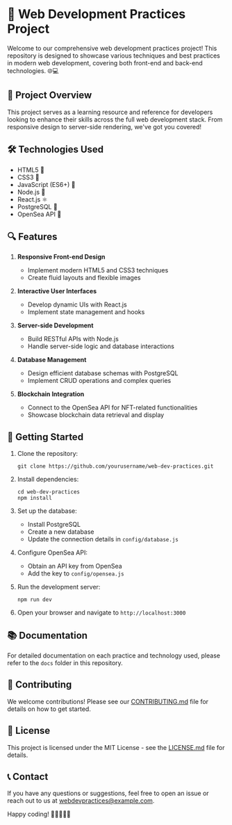 # 🚀 Web Development Practices Project

Welcome to our comprehensive web development practices project! This repository is designed to showcase various techniques and best practices in modern web development, covering both front-end and back-end technologies. 🌐💻

## 🎯 Project Overview

This project serves as a learning resource and reference for developers looking to enhance their skills across the full web development stack. From responsive design to server-side rendering, we've got you covered!

## 🛠️ Technologies Used

- HTML5 📄
- CSS3 🎨
- JavaScript (ES6+) 🧠
- Node.js 🚂
- React.js ⚛️
- PostgreSQL 🐘
- OpenSea API 🌊

## 🔍 Features

1. **Responsive Front-end Design**
   - Implement modern HTML5 and CSS3 techniques
   - Create fluid layouts and flexible images

2. **Interactive User Interfaces**
   - Develop dynamic UIs with React.js
   - Implement state management and hooks

3. **Server-side Development**
   - Build RESTful APIs with Node.js
   - Handle server-side logic and database interactions

4. **Database Management**
   - Design efficient database schemas with PostgreSQL
   - Implement CRUD operations and complex queries

5. **Blockchain Integration**
   - Connect to the OpenSea API for NFT-related functionalities
   - Showcase blockchain data retrieval and display

## 🚀 Getting Started

1. Clone the repository:
   ```
   git clone https://github.com/yourusername/web-dev-practices.git
   ```

2. Install dependencies:
   ```
   cd web-dev-practices
   npm install
   ```

3. Set up the database:
   - Install PostgreSQL
   - Create a new database
   - Update the connection details in `config/database.js`

4. Configure OpenSea API:
   - Obtain an API key from OpenSea
   - Add the key to `config/opensea.js`

5. Run the development server:
   ```
   npm run dev
   ```

6. Open your browser and navigate to `http://localhost:3000`

## 📚 Documentation

For detailed documentation on each practice and technology used, please refer to the `docs` folder in this repository.

## 🤝 Contributing

We welcome contributions! Please see our [CONTRIBUTING.md](CONTRIBUTING.md) file for details on how to get started.

## 📄 License

This project is licensed under the MIT License - see the [LICENSE.md](LICENSE.md) file for details.

## 📞 Contact

If you have any questions or suggestions, feel free to open an issue or reach out to us at webdevpractices@example.com.

Happy coding! 🎉👨‍💻👩‍💻
